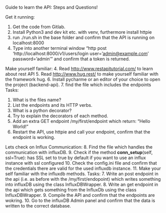 Guide to learn the API:
Steps and Questions!

Get it running:
1. Get the code from Gitlab.
2. Install Python3 and dev kit etc. with venv, furthermore install httpie
3. run ./run.sh in the base folder and confirm that the API is running on localhost:8000
4. Type into another terminal window “http post ‘http://localhost:8000/v1/users/login user=’admin@example.com’ password=’admin’” and confirm that a token is returned.

Make yourself familiar:
4. Read http://www.restapitutorial.com/ to learn about rest API
5. Read http://www.hug.rest/ to make yourself familiar with the framework hug.
6. Install pycharme or an editor of your choice to open the project (backend-api).
7. find the file which includes the endpoints
Tasks: 
1. What is the files name?
2. List the endpoints and its HTTP verbs.
3. What is a python decorator?
4. Try to explain the decorators of each method.
5. Add an extra GET endpoint /my/first/endpoint which return: “Hello World!”
6. Restart the API, use httpie and call your endpoint, confirm that the endpoint is working.

Lets check on Influx Communication:
8. Find the file which handles the communication with influxDB.
9. Check if the method __conn_setup__(self, ssl=True): has SSL set to true by default if you want to use an influx instance with ssl configured
10. Check the config.ini file and confirm that the credentials there are valid for the used influxdb instance.
11. Make your self familiar with the influxdb methods.
Tasks:
7. Write an post endpoint in the api (i.e. as before with the /my/first/endopoint) which writes something into influxDB using the class InfluxDBWrapper.
8. Write an get endpoint in the api which gets something from the InfluxDb  using the class InfluxDBWrapper.
9. Compile the API and confirm that the endpoints are wokring.
10. Go to the influxDB Admin panel and confirm that the data is written to the correct database. 

